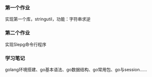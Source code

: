 ### 第一个作业
  实现第一个库，stringutil，功能：字符串求逆
### 第二个作业
  实现Slepg命令行程序
### 学习笔记
  golang环境搭建、go基本语法、go数据结构、go常用包、go与session……
